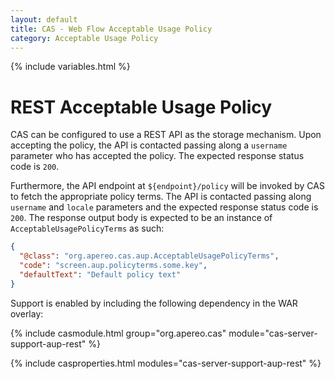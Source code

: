 ```yaml
---
layout: default
title: CAS - Web Flow Acceptable Usage Policy
category: Acceptable Usage Policy
---
```


{% include variables.html %}

# REST Acceptable Usage Policy

CAS can be configured to use a REST API as the storage mechanism. Upon accepting the policy,
the API is contacted passing along a `username` parameter who has accepted the policy. The expected response status code is `200`.

Furthermore, the API endpoint at `${endpoint}/policy` will be invoked by CAS to fetch the appropriate policy terms.
The API is contacted passing along `username` and `locale` parameters and the expected response status code is `200`. The response
output body is expected to be an instance of `AcceptableUsagePolicyTerms` as such:

```json
{
  "@class": "org.apereo.cas.aup.AcceptableUsagePolicyTerms",
  "code": "screen.aup.policyterms.some.key",
  "defaultText": "Default policy text"
}
```

Support is enabled by including the following dependency in the WAR overlay:

{% include casmodule.html group="org.apereo.cas" module="cas-server-support-aup-rest" %}

{% include casproperties.html modules="cas-server-support-aup-rest" %}
